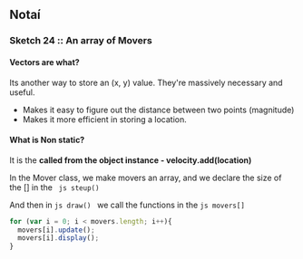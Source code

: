 ## Notaí

### Sketch 24 :: An array of Movers
#### Vectors are what?
Its another way to store an (x, y) value. They're massively necessary and useful.
- Makes it easy to figure out the distance between two points (magnitude)
- Makes it more efficient in storing a location.


#### What is Non static?
It is the **called from the object instance - velocity.add(location)**

In the Mover class, we make movers an array, and we declare the size of the [] in the ``` js steup()```

And then in ```js draw() ``` we call the functions in the ```js movers[]```
```js 
for (var i = 0; i < movers.length; i++){
  movers[i].update();
  movers[i].display();
}
```
